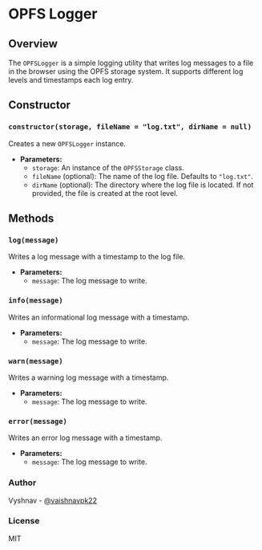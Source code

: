 # OPFS Logger 

## Overview

The `OPFSLogger` is a simple logging utility that writes log messages to a file in the browser using the OPFS storage system. It supports different log levels and timestamps each log entry.

## Constructor

### `constructor(storage, fileName = "log.txt", dirName = null)`

Creates a new `OPFSLogger` instance.

- **Parameters:**
  - `storage`: An instance of the `OPFSStorage` class.
  - `fileName` (optional): The name of the log file. Defaults to `"log.txt"`.
  - `dirName` (optional): The directory where the log file is located. If not provided, the file is created at the root level.

## Methods

### `log(message)`

Writes a log message with a timestamp to the log file.

- **Parameters:**
  - `message`: The log message to write.

### `info(message)`

Writes an informational log message with a timestamp.

- **Parameters:**
  - `message`: The log message to write.

### `warn(message)`

Writes a warning log message with a timestamp.

- **Parameters:**
  - `message`: The log message to write.

### `error(message)`

Writes an error log message with a timestamp.

- **Parameters:**
  - `message`: The log message to write.

### Author

Vyshnav - [@vaishnavpk22](https://x.com/vaishnavpk22)

### License
MIT
